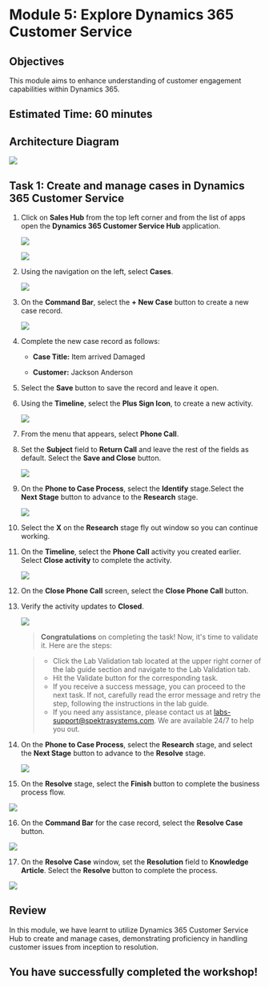 # Module 5: Explore Dynamics 365 Customer Service

## Objectives

This module aims to enhance understanding of customer engagement capabilities within Dynamics 365.

## Estimated Time: 60 minutes

## Architecture Diagram

   ![](./media/mod4.png)

## Task 1: Create and manage cases in Dynamics 365 Customer Service

1. Click on **Sales Hub** from the top left corner and from the list of apps open the **Dynamics 365 Customer Service Hub** application.

   ![](./media/pp48.png)

   ![](./media/pp49.png)

1. Using the navigation on the left, select **Cases**.

   ![](./media/pp50.png)

1.  On the **Command Bar**, select the **+ New Case** button to create a new case record.

    ![](./media/pp51.png)

1.  Complete the new case record as follows:

	- **Case Title:** Item arrived Damaged 

	- **Customer:** Jackson Anderson

1.  Select the **Save** button to save the record and leave it open. 

1.  Using the **Timeline**, select the **Plus Sign Icon**, to create a new activity. 

    ![](./media/pp52.png)

1.  From the menu that appears, select **Phone Call**.

1.  Set the **Subject** field to **Return Call** and leave the rest of the fields as default. Select the **Save and Close** button.

    ![](./media/pp503.png)

1. On the **Phone to Case Process**, select the **Identify** stage.Select the **Next Stage** button to advance to the **Research** stage.

    ![](./media/pp504.png)

1. Select the **X** on the **Research** stage fly out window so you can continue working. 

1. On the **Timeline**, select the **Phone Call** activity you created earlier. Select **Close activity** to complete the activity. 

   ![](./media/pp55.png)

1. On the **Close Phone Call** screen, select the **Close Phone Call** button. 

1. Verify the activity updates to **Closed**. 

   ![](./media/pp56.png)

	>**Congratulations** on completing the task! Now, it's time to validate it. Here are the steps:
	
	 > - Click the Lab Validation tab located at the upper right corner of the lab guide section and navigate to the Lab Validation tab.
	 > - Hit the Validate button for the corresponding task.
	 > - If you receive a success message, you can proceed to the next task. If not, carefully read the error message and retry the step, following the instructions in the lab guide.
	 > - If you need any assistance, please contact us at labs-support@spektrasystems.com. We are available 24/7 to help you out.
	
	<validation step="ae24efd7-832c-441b-9767-bc114d8c10cc" />

14. On the **Phone to Case Process**, select the **Research** stage, and select the **Next Stage** button to advance to the **Resolve** stage.

    ![](./media/pp57.png)

15. On the **Resolve** stage, select the **Finish** button to complete the business process flow. 

   ![](./media/pp58.png)

16. On the **Command Bar** for the case record, select the **Resolve Case** button. 

   ![](./media/pp59.png)

17. On the **Resolve Case** window, set the **Resolution** field to **Knowledge Article**. Select the **Resolve** button to complete the process. 

   ![](./media/pp60.png)


## Review

 In this module, we have learnt to utilize Dynamics 365 Customer Service Hub to create and manage cases, demonstrating proficiency in handling customer issues from inception to resolution. 

## You have successfully completed the workshop!
